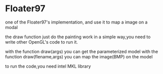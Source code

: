# Floater97
one of the Floater97's implementation, and use it to map a image on a modal

the draw function just do the painting work in a simple way,you need to
write other OpenGL's code to run it.

with the function draw(args) you can get the parameterized model
with the function draw(flename,args) you can map the image(BMP) on the
model

to run the code,you need intel MKL library
